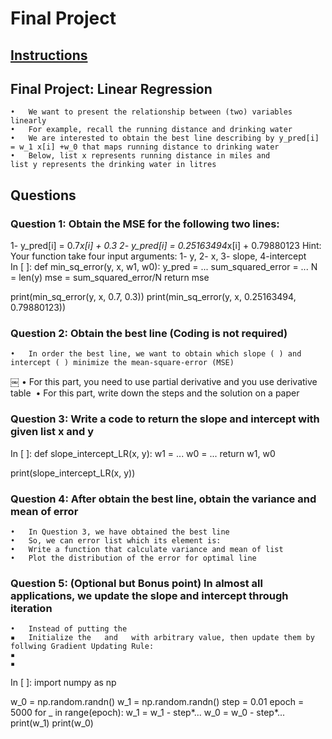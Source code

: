 # Final Project

## [Instructions](https://github.com/Make-School-Courses/QL-1.1/blob/master/Final_Project/Final_Project.ipynb)

## Final Project: Linear Regression
	•	We want to present the relationship between (two) variables linearly 
	•	For example, recall the running distance and drinking water 
	•	We are interested to obtain the best line describing by y_pred[i] = w_1 x[i] +w_0 that maps running distance to drinking water 
	•	Below, list x represents running distance in miles and list y represents the drinking water in litres 

## Questions
### Question 1: Obtain the MSE for the following two lines:
1- y_pred[i] = 0.7*x[i] + 0.3
2- y_pred[i] = 0.25163494*x[i] + 0.79880123
Hint: Your function take four input arguments: 1- y, 2- x, 3- slope, 4-intercept
In [ ]:
def min_sq_error(y, x, w1, w0):
    y_pred = ...
    sum_squared_error = ...
    N = len(y)
    mse = sum_squared_error/N
    return mse

print(min_sq_error(y, x, 0.7, 0.3))
print(min_sq_error(y, x, 0.25163494, 0.79880123))


### Question 2: Obtain the best line (Coding is not required)
	•	In order the best line, we want to obtain which slope (￼) and intercept (￼) minimize the mean-square-error (MSE) 

￼
	•	For this part, you need to use partial derivative and you use derivative table 
	•	For this part, write down the steps and the solution on a paper



### Question 3: Write a code to return the slope and intercept with given list x and y
	
In [ ]:
def slope_intercept_LR(x, y):
    w1 = ...
    w0 = ...
    return w1, w0

print(slope_intercept_LR(x, y))




### Question 4: After obtain the best line, obtain the variance and mean of error
	•	In Question 3, we have obtained the best line
	•	So, we can error list which its element is: ￼
	•	Write a function that calculate variance and mean of list ￼
	•	Plot the distribution of the error for optimal line




### Question 5: (Optional but Bonus point) In almost all applications, we update the slope and intercept through iteration
	•	Instead of putting the ￼ ￼
	▪	Initialize the ￼ and ￼ with arbitrary value, then update them by follwing Gradient Updating Rule:
	▪	￼
	▪	￼
In [ ]:
import numpy as np

w_0 = np.random.randn()
w_1 = np.random.randn()
step = 0.01
epoch = 5000
for _ in range(epoch):
    w_1 = w_1 - step*...
    w_0 = w_0 - step*...
print(w_1)
print(w_0)
